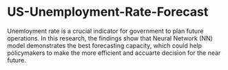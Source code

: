 # US-Unemployment-Rate-Forecast
Unemloyment rate is a crucial indicator for government to plan future operations. In this research, the findings show that Neural Network (NN) model demonstrates the best forecasting capacity, which could help policymakers to make the more efficient and accuarte decision for the near future.
